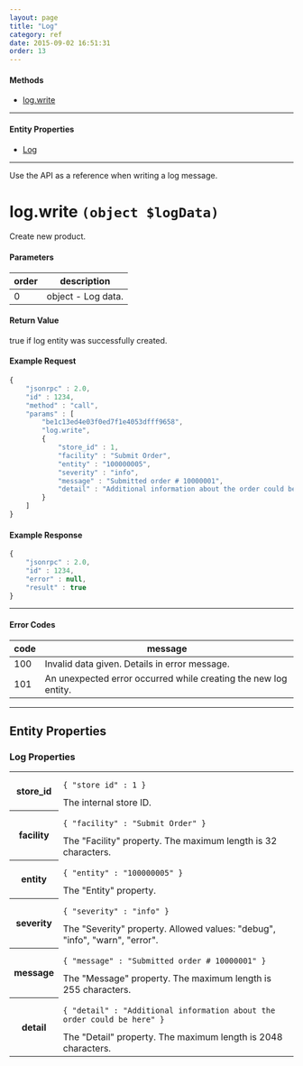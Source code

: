 ```yaml
---
layout: page
title: "Log"
category: ref
date: 2015-09-02 16:51:31
order: 13
---
```


#### Methods

 * [log.write](#log_write)
 
----

#### Entity Properties

 * [Log](#log_properties)
 
----

Use the API as a reference when writing a log message.

<h1 id="product_create">
log.write
<code>(object $logData)</code>
</h1>

Create new product.

#### Parameters

<table class="table">
<thead><tr><th>order</th><th>description</th></tr></thead>
<tbody>
    <tr>
        <td>0</td>
        <td>object - Log data.</td>
    </tr>
</tbody>
</table>

#### Return Value

true if log entity was successfully created.

#### Example Request

```javascript
{
    "jsonrpc" : 2.0,
    "id" : 1234,
    "method" : "call",
    "params" : [
        "be1c13ed4e03f0ed7f1e4053dfff9658",
        "log.write",
        {
            "store_id" : 1,
            "facility" : "Submit Order",
            "entity" : "100000005",
            "severity" : "info",
            "message" : "Submitted order # 10000001",
            "detail" : "Additional information about the order could be here"
        }
    ]
}
```

#### Example Response

```javascript
{
    "jsonrpc" : 2.0,
    "id" : 1234,
    "error" : null,
    "result" : true
}
```

----

#### Error Codes

| code | message |
| ---- | ------- |
| 100 | Invalid data given. Details in error message. |
| 101 | An unexpected error occurred while creating the new log entity. |

----

## Entity Properties

<h3 id="log_properties">
    Log Properties
</h3>

<table class="table-striped">
<tbody>
    <tr>
        <th>store_id</th>
        <td>
            <pre><code>{ "store_id" : 1 }</code></pre>
            The internal store ID.
        </td>
    </tr>
    <tr>
        <th>facility</th>
        <td>
            <pre><code>{ "facility" : "Submit Order" }</code></pre>
            The "Facility" property. The maximum length is 32 characters.
        </td>
    </tr>
    <tr>
        <th>entity</th>
        <td>
            <pre><code>{ "entity" : "100000005" }</code></pre>
            The "Entity" property.
        </td>
    </tr>
    <tr>
        <th>severity</th>
        <td>
            <pre><code>{ "severity" : "info" }</code></pre>
            The "Severity" property. Allowed values: "debug", "info", "warn", "error".
        </td>
    </tr>
    <tr>
        <th>message</th>
        <td>
            <pre><code>{ "message" : "Submitted order # 10000001" }</code></pre>
            The "Message" property. The maximum length is 255 characters.
        </td>
    </tr>
    <tr>
        <th>detail</th>
        <td>
            <pre><code>{ "detail" : "Additional information about the order could be here" }</code></pre>
            The "Detail" property. The maximum length is 2048 characters.
        </td>
    </tr>
</tbody>
</table>
